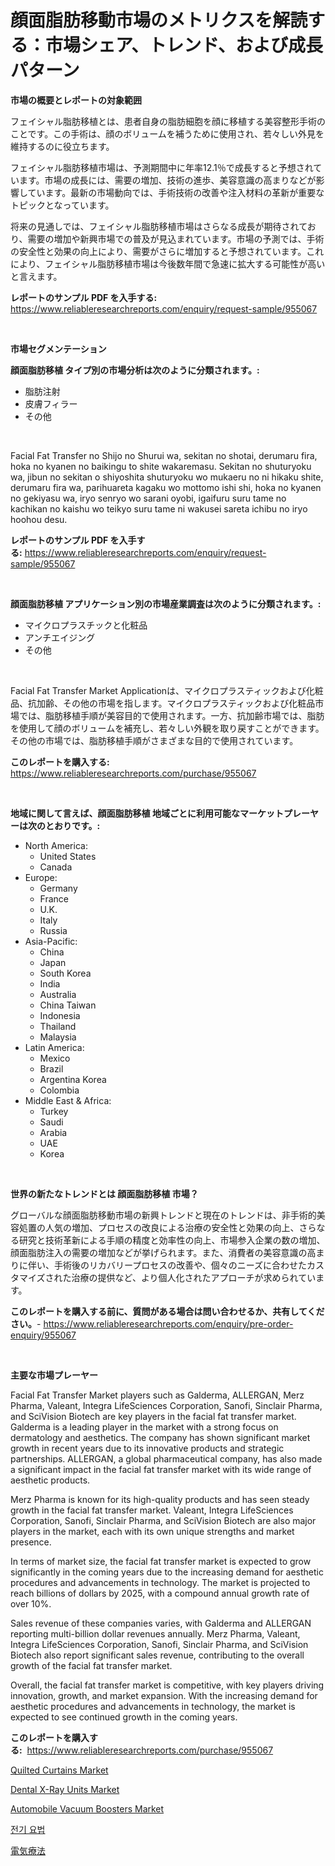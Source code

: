 <p><h1>顔面脂肪移動市場のメトリクスを解読する：市場シェア、トレンド、および成長パターン</h1></p><p><strong>市場の概要とレポートの対象範囲</strong></p>
<p><p>フェイシャル脂肪移植とは、患者自身の脂肪細胞を顔に移植する美容整形手術のことです。この手術は、顔のボリュームを補うために使用され、若々しい外見を維持するのに役立ちます。</p><p>フェイシャル脂肪移植市場は、予測期間中に年率12.1％で成長すると予想されています。市場の成長には、需要の増加、技術の進歩、美容意識の高まりなどが影響しています。最新の市場動向では、手術技術の改善や注入材料の革新が重要なトピックとなっています。</p><p>将来の見通しでは、フェイシャル脂肪移植市場はさらなる成長が期待されており、需要の増加や新興市場での普及が見込まれています。市場の予測では、手術の安全性と効果の向上により、需要がさらに増加すると予想されています。これにより、フェイシャル脂肪移植市場は今後数年間で急速に拡大する可能性が高いと言えます。</p></p>
<p><strong>レポートのサンプル PDF を入手する:</strong> <a href="https://www.reliableresearchreports.com/enquiry/request-sample/955067">https://www.reliableresearchreports.com/enquiry/request-sample/955067</a></p>
<p>&nbsp;</p>
<p><strong>市場セグメンテーション</strong></p>
<p><strong>顔面脂肪移植 タイプ別の市場分析は次のように分類されます。:</strong></p>
<p><ul><li>脂肪注射</li><li>皮膚フィラー</li><li>その他</li></ul></p>
<p>&nbsp;</p>
<p><p>Facial Fat Transfer no Shijo no Shurui wa, sekitan no shotai, derumaru fira, hoka no kyanen no baikingu to shite wakaremasu. Sekitan no shuturyoku wa, jibun no sekitan o shiyoshita shuturyoku wo mukaeru no ni hikaku shite, derumaru fira wa, parihuareta kagaku wo mottomo ishi shi, hoka no kyanen no gekiyasu wa, iryo senryo wo sarani oyobi, igaifuru suru tame no kachikan no kaishu wo teikyo suru tame ni wakusei sareta ichibu no iryo hoohou desu.</p></p>
<p><strong>レポートのサンプル PDF を入手する:</strong>&nbsp;<a href="https://www.reliableresearchreports.com/enquiry/request-sample/955067">https://www.reliableresearchreports.com/enquiry/request-sample/955067</a></p>
<p>&nbsp;</p>
<p><strong> 顔面脂肪移植 アプリケーション別の市場産業調査は次のように分類されます。:</strong></p>
<p><ul><li>マイクロプラスチックと化粧品</li><li>アンチエイジング</li><li>その他</li></ul></p>
<p>&nbsp;</p>
<p><p>Facial Fat Transfer Market Applicationは、マイクロプラスティックおよび化粧品、抗加齢、その他の市場を指します。マイクロプラスティックおよび化粧品市場では、脂肪移植手順が美容目的で使用されます。一方、抗加齢市場では、脂肪を使用して顔のボリュームを補充し、若々しい外観を取り戻すことができます。その他の市場では、脂肪移植手順がさまざまな目的で使用されています。</p></p>
<p><strong>このレポートを購入する:</strong>&nbsp; <a href="https://www.reliableresearchreports.com/purchase/955067">https://www.reliableresearchreports.com/purchase/955067</a></p>
<p>&nbsp;</p>
<p><strong>地域に関して言えば、顔面脂肪移植 地域ごとに利用可能なマーケットプレーヤーは次のとおりです。:</strong></p>
<p><ul>
    <li>
        North America:
        <ul>
            <li>United States</li>
            <li>Canada</li>
        </ul>
    </li>
    <li>
        Europe:
        <ul>
            <li>Germany</li>
            <li>France</li>
            <li>U.K.</li>
            <li>Italy</li>
            <li>Russia</li>
        </ul>
    </li>
    <li>
        Asia-Pacific:
        <ul>
            <li>China</li>
            <li>Japan</li>
            <li>South Korea</li>
            <li>India</li>
            <li>Australia</li>
            <li>China Taiwan</li>
            <li>Indonesia</li>
            <li>Thailand</li>
            <li>Malaysia</li>
        </ul>
    </li>
    <li>
        Latin America:
        <ul>
            <li>Mexico</li>
            <li>Brazil</li>
            <li>Argentina Korea</li>
            <li>Colombia</li>
        </ul>
    </li>
    <li>
        Middle East & Africa:
        <ul>
            <li>Turkey</li>
            <li>Saudi</li>
            <li>Arabia</li>
            <li>UAE</li>
            <li>Korea</li>
        </ul>
    </li>
    </ul></p>
<p>&nbsp;</p>
<p><strong>世界の新たなトレンドとは 顔面脂肪移植 市場？</strong></p>
<p><p>グローバルな顔面脂肪移動市場の新興トレンドと現在のトレンドは、非手術的美容処置の人気の増加、プロセスの改良による治療の安全性と効果の向上、さらなる研究と技術革新による手順の精度と効率性の向上、市場参入企業の数の増加、顔面脂肪注入の需要の増加などが挙げられます。また、消費者の美容意識の高まりに伴い、手術後のリカバリープロセスの改善や、個々のニーズに合わせたカスタマイズされた治療の提供など、より個人化されたアプローチが求められています。</p></p>
<p><strong>このレポートを購入する前に、質問がある場合は問い合わせるか、共有してください。</strong>- <a href="https://www.reliableresearchreports.com/enquiry/pre-order-enquiry/955067">https://www.reliableresearchreports.com/enquiry/pre-order-enquiry/955067</a></p>
<p>&nbsp;</p>
<p><strong>主要な市場プレーヤー</strong></p>
<p><p>Facial Fat Transfer Market players such as Galderma, ALLERGAN, Merz Pharma, Valeant, Integra LifeSciences Corporation, Sanofi, Sinclair Pharma, and SciVision Biotech are key players in the facial fat transfer market. Galderma is a leading player in the market with a strong focus on dermatology and aesthetics. The company has shown significant market growth in recent years due to its innovative products and strategic partnerships. ALLERGAN, a global pharmaceutical company, has also made a significant impact in the facial fat transfer market with its wide range of aesthetic products.</p><p>Merz Pharma is known for its high-quality products and has seen steady growth in the facial fat transfer market. Valeant, Integra LifeSciences Corporation, Sanofi, Sinclair Pharma, and SciVision Biotech are also major players in the market, each with its own unique strengths and market presence.</p><p>In terms of market size, the facial fat transfer market is expected to grow significantly in the coming years due to the increasing demand for aesthetic procedures and advancements in technology. The market is projected to reach billions of dollars by 2025, with a compound annual growth rate of over 10%.</p><p>Sales revenue of these companies varies, with Galderma and ALLERGAN reporting multi-billion dollar revenues annually. Merz Pharma, Valeant, Integra LifeSciences Corporation, Sanofi, Sinclair Pharma, and SciVision Biotech also report significant sales revenue, contributing to the overall growth of the facial fat transfer market.</p><p>Overall, the facial fat transfer market is competitive, with key players driving innovation, growth, and market expansion. With the increasing demand for aesthetic procedures and advancements in technology, the market is expected to see continued growth in the coming years.</p></p>
<p><strong>このレポートを購入する:</strong>&nbsp;&nbsp;<a href="https://www.reliableresearchreports.com/purchase/955067">https://www.reliableresearchreports.com/purchase/955067</a></p>
<p><p><a href="https://view.publitas.com/reportprime-1/quilted-curtains-market-a-comprehensive-report-of-its-market-share-growth-trends-2024-2031/">Quilted Curtains Market</a></p><p><a href="https://crocus-run-b5a.notion.site/Dental-X-Ray-Units-Market-Provides-a-Comprehensive-Analysis-Including-a-Macro-Overview-of-the-Market-ef7d257c59c4452e87ebbc412c0388b1">Dental X-Ray Units Market</a></p><p><a href="https://issuu.com/reportprime-2/docs/automobile-vacuum-boosters-market-size-2030.pptx">Automobile Vacuum Boosters Market</a></p><p><a href="https://github.com/idcefvhkdut6/Market-Research-Report-List-1/blob/main/6719820185444.md">전기 요법</a></p><p><a href="https://github.com/ppmazlotr77499/Market-Research-Report-List-1/blob/main/5094339185449.md">電気療法</a></p></p>